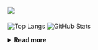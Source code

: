 ![](https://komarev.com/ghpvc/?username=chck&color=blueviolet)

<p align="left"> 
  <img alt="Top Langs" align="center" height="150" src="https://github-readme-stats-nine-umber-51.vercel.app/api/top-langs/?username=chck&layout=compact&count_private=true&show_icons=true&show_icons=true&theme=buefy" />
  <img alt="GitHub Stats" align="center" height="150" src="https://github-readme-stats-nine-umber-51.vercel.app/api?username=chck&count_private=true&show_icons=true&show_icons=true&theme=buefy" />
</p>

<details>
  <summary><b>Read more</b></summary>
  <br>

  <!--START_SECTION:waka-->
**🐱 My GitHub Data** 

> 📦 74.8 kB Used in GitHub's Storage 
 > 
> 🏆 813 Contributions in the Year 2023
 > 
> 💼 Opted to Hire
 > 
> 📜 134 Public Repositories 
 > 
> 🔑 19 Private Repositories 
 > 
**I'm a Night 🦉** 

```text
🌞 Morning                1300 commits        ████░░░░░░░░░░░░░░░░░░░░░   15.90 % 
🌆 Daytime                2105 commits        ██████░░░░░░░░░░░░░░░░░░░   25.75 % 
🌃 Evening                2236 commits        ███████░░░░░░░░░░░░░░░░░░   27.35 % 
🌙 Night                  2534 commits        ████████░░░░░░░░░░░░░░░░░   31.00 % 
```
📅 **I'm Most Productive on Monday** 

```text
Monday                   1802 commits        ██████░░░░░░░░░░░░░░░░░░░   22.04 % 
Tuesday                  1682 commits        █████░░░░░░░░░░░░░░░░░░░░   20.57 % 
Wednesday                1181 commits        ████░░░░░░░░░░░░░░░░░░░░░   14.45 % 
Thursday                 1493 commits        █████░░░░░░░░░░░░░░░░░░░░   18.26 % 
Friday                   818 commits         ███░░░░░░░░░░░░░░░░░░░░░░   10.01 % 
Saturday                 410 commits         █░░░░░░░░░░░░░░░░░░░░░░░░   05.02 % 
Sunday                   789 commits         ██░░░░░░░░░░░░░░░░░░░░░░░   09.65 % 
```


📊 **This Week I Spent My Time On** 

```text
💬 Programming Languages: 
Other                    32 hrs 7 mins       ████████████████████████░   95.87 % 
Terraform                41 mins             █░░░░░░░░░░░░░░░░░░░░░░░░   02.05 % 
Markdown                 13 mins             ░░░░░░░░░░░░░░░░░░░░░░░░░   00.68 % 
TOML                     10 mins             ░░░░░░░░░░░░░░░░░░░░░░░░░   00.53 % 
PHP                      9 mins              ░░░░░░░░░░░░░░░░░░░░░░░░░   00.47 % 

🔥 Editors: 
Chrome                   32 hrs 7 mins       ████████████████████████░   95.87 % 
VS Code                  44 mins             █░░░░░░░░░░░░░░░░░░░░░░░░   02.21 % 
Neovim                   31 mins             ░░░░░░░░░░░░░░░░░░░░░░░░░   01.57 % 
Obsidian                 7 mins              ░░░░░░░░░░░░░░░░░░░░░░░░░   00.35 % 
```

**I Mostly Code in Python** 

```text
Python                   41 repos            ████████░░░░░░░░░░░░░░░░░   32.54 % 
Jupyter Notebook         21 repos            ████░░░░░░░░░░░░░░░░░░░░░   16.67 % 
Rust                     7 repos             █░░░░░░░░░░░░░░░░░░░░░░░░   05.56 % 
Shell                    3 repos             █░░░░░░░░░░░░░░░░░░░░░░░░   02.38 % 
Astro                    1 repo              ░░░░░░░░░░░░░░░░░░░░░░░░░   00.79 % 
```



**Timeline**

![Lines of Code chart](https://raw.githubusercontent.com/chck/chck/main/assets/bar_graph.png)


 Last Updated on 2023-10-27 01:21 UTC
<!--END_SECTION:waka-->
</details>

